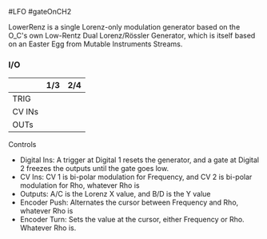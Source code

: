 #LFO #gateOnCH2 

LowerRenz is a single Lorenz-only modulation generator based on the O_C's own Low-Rentz Dual Lorenz/Rössler Generator, which is itself based on an Easter Egg from Mutable Instruments Streams.

### I/O

|        | 1/3 | 2/4 |
| ------ | :-: | :-: |
| TRIG   |     |     |
| CV INs |     |     |
| OUTs   |     |     |


Controls
* Digital Ins: A trigger at Digital 1 resets the generator, and a gate at Digital 2 freezes the outputs until the gate goes low.
* CV Ins: CV 1 is bi-polar modulation for Frequency, and CV 2 is bi-polar modulation for Rho, whatever Rho is
* Outputs: A/C is the Lorenz X value, and B/D is the Y value
* Encoder Push: Alternates the cursor between Frequency and Rho, whatever Rho is
* Encoder Turn: Sets the value at the cursor, either Frequency or Rho. Whatever Rho is.